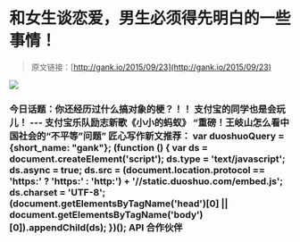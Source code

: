 # 和女生谈恋爱，男生必须得先明白的一些事情！

> 原文链接：[http://gank.io/2015/09/23](http://gank.io/2015/09/23)

![](http://ww1.sinaimg.cn/large/7a8aed7bgw1ewc4irf4syj20go0ltdjk.jpg)

### 今日话题：你还经历过什么搞对象的梗？！！                                                                        支付宝的同学也是会玩儿！ --- 支付宝乐队励志新歌《小小的蚂蚁》                                                                                            “重磅！王岐山怎么看中国社会的“不平等”问题”                                                                                    匠心写作新文推荐：                                                                                var duoshuoQuery = {short_name: "gank"};    (function () {        var ds = document.createElement('script');        ds.type = 'text/javascript';        ds.async = true;        ds.src = (document.location.protocol == 'https:' ? 'https:' : 'http:') + '//static.duoshuo.com/embed.js';        ds.charset = 'UTF-8';        (document.getElementsByTagName('head')[0]        || document.getElementsByTagName('body')[0]).appendChild(ds);    })();                                API                            合作伙伴                                    


